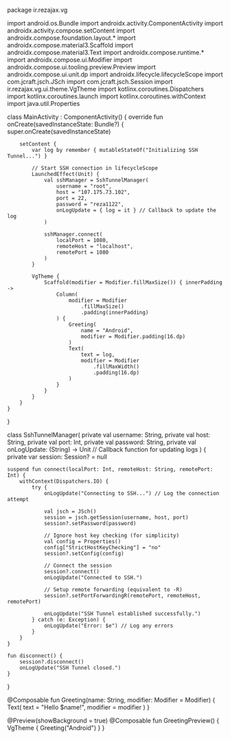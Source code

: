 package ir.rezajax.vg

import android.os.Bundle
import androidx.activity.ComponentActivity
import androidx.activity.compose.setContent
import androidx.compose.foundation.layout.*
import androidx.compose.material3.Scaffold
import androidx.compose.material3.Text
import androidx.compose.runtime.*
import androidx.compose.ui.Modifier
import androidx.compose.ui.tooling.preview.Preview
import androidx.compose.ui.unit.dp
import androidx.lifecycle.lifecycleScope
import com.jcraft.jsch.JSch
import com.jcraft.jsch.Session
import ir.rezajax.vg.ui.theme.VgTheme
import kotlinx.coroutines.Dispatchers
import kotlinx.coroutines.launch
import kotlinx.coroutines.withContext
import java.util.Properties

class MainActivity : ComponentActivity() {
override fun onCreate(savedInstanceState: Bundle?) {
super.onCreate(savedInstanceState)

        setContent {
            var log by remember { mutableStateOf("Initializing SSH Tunnel...") }

            // Start SSH connection in lifecycleScope
            LaunchedEffect(Unit) {
                val sshManager = SshTunnelManager(
                    username = "root",
                    host = "107.175.73.102",
                    port = 22,
                    password = "reza1122",
                    onLogUpdate = { log = it } // Callback to update the log
                )

                sshManager.connect(
                    localPort = 1080,
                    remoteHost = "localhost",
                    remotePort = 1080
                )
            }

            VgTheme {
                Scaffold(modifier = Modifier.fillMaxSize()) { innerPadding ->
                    Column(
                        modifier = Modifier
                            .fillMaxSize()
                            .padding(innerPadding)
                    ) {
                        Greeting(
                            name = "Android",
                            modifier = Modifier.padding(16.dp)
                        )
                        Text(
                            text = log,
                            modifier = Modifier
                                .fillMaxWidth()
                                .padding(16.dp)
                        )
                    }
                }
            }
        }
    }
}

class SshTunnelManager(
private val username: String,
private val host: String,
private val port: Int,
private val password: String,
private val onLogUpdate: (String) -> Unit // Callback function for updating logs
) {
private var session: Session? = null

    suspend fun connect(localPort: Int, remoteHost: String, remotePort: Int) {
        withContext(Dispatchers.IO) {
            try {
                onLogUpdate("Connecting to SSH...") // Log the connection attempt

                val jsch = JSch()
                session = jsch.getSession(username, host, port)
                session?.setPassword(password)

                // Ignore host key checking (for simplicity)
                val config = Properties()
                config["StrictHostKeyChecking"] = "no"
                session?.setConfig(config)

                // Connect the session
                session?.connect()
                onLogUpdate("Connected to SSH.")

                // Setup remote forwarding (equivalent to -R)
                session?.setPortForwardingR(remotePort, remoteHost, remotePort)

                onLogUpdate("SSH Tunnel established successfully.")
            } catch (e: Exception) {
                onLogUpdate("Error: $e") // Log any errors
            }
        }
    }

    fun disconnect() {
        session?.disconnect()
        onLogUpdate("SSH Tunnel closed.")
    }
}

@Composable
fun Greeting(name: String, modifier: Modifier = Modifier) {
Text(
text = "Hello $name!",
modifier = modifier
)
}

@Preview(showBackground = true)
@Composable
fun GreetingPreview() {
VgTheme {
Greeting("Android")
}
}
